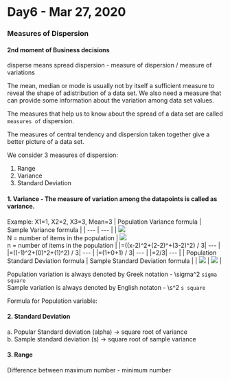 # Day6 - Mar 27, 2020

### Measures of Dispersion
#### 2nd moment of Business decisions

disperse means spread
dispersion - measure of dispersion / measure of variations

The mean, median or mode is usually not by itself a sufficient measure to reveal the shape of adistribution of a data set. 
We also need a measure that can provide some information about the variation among data set values.

The measures that help us to know about the spread of a data set are called `measures of` dispersion.

The measures of central tendency and dispersion taken together give a better picture of a data set.

We consider 3 measures of dispersion:
1. Range
2. Variance
3. Standard Deviation

#### 1. Variance - The measure of variation among the datapoints is called as variance.
Example: X1=1, X2=2, X3=3,     Mean=3
| Population Variance formula | Sample Variance formula |
| --- | --- |
| <img src="https://latex.codecogs.com/svg.latex?\sigma^2=\frac{\displaystyle\sum_{i=1}^{N}(x_i-\mu)^2}{N}"/> <br/> N = number of items in the population | <img src="https://latex.codecogs.com/svg.latex?s^2=\frac{\displaystyle\sum_{i=1}^{n-1}(x_i-\overline{x})^2}{n-1}"/>  <br/> n = number of items in the population |
|=((x-2)^2+(2-2)^+(3-2)^2) / 3| --- |
|=((-1)^2+(0)^2+(1)^2) / 3| --- |
|=(1+0+1) / 3| --- |
|=2/3| --- |
| Population Standard Deviation formula | Sample Standard Deviation formula |
| <img src="https://latex.codecogs.com/svg.latex?\sigma=\sqrt{\frac{\displaystyle\sum_{i=1}^{N}(x_i-\mu)^2}{N}}"/>  | <img src="https://latex.codecogs.com/svg.latex?s=\sqrt{\frac{\displaystyle\sum_{i=1}^{n-1}(x_i-\overline{x})^2}{n-1}}"/>   |


Population variation is always denoted by Greek notation - \sigma^2  `sigma square` <br/>
Sample variation is always denoted by English notaton - \s^2 `s square`

Formula for Population variable: 

#### 2. Standard Deviation <br/>

a. Popular Standard deviation (alpha) -> square root  of  variance <br/>
b. Sample standard deviation (s) -> square root of sample variance

#### 3. Range
Difference between maximum number - minimum number <br/>




